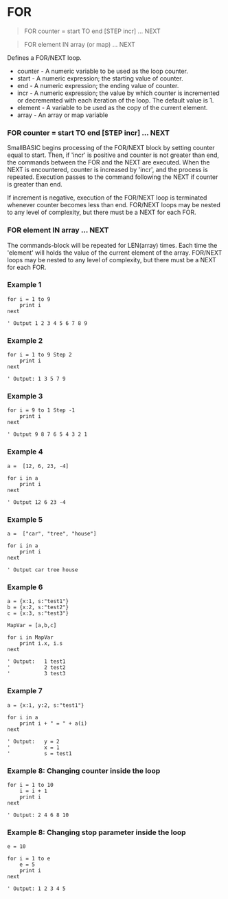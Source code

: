 # FOR

> FOR counter = start TO end [STEP incr] ... NEXT

> FOR element IN array (or map) ... NEXT

Defines a FOR/NEXT loop.

- counter - A numeric variable to be used as the loop counter.
- start - A numeric expression; the starting value of counter.
- end - A numeric expression; the ending value of counter.
- incr - A numeric expression; the value by which counter is incremented or decremented with each iteration of the loop. The default value is 1.
- element - A variable to be used as the copy of the current element.
- array - An array or map variable

### FOR counter = start TO end [STEP incr] ... NEXT

SmallBASIC begins processing of the FOR/NEXT block by setting counter equal to start. Then, if 'incr' is positive and counter is not greater than end, the commands between the FOR and the NEXT are executed. When the NEXT is encountered, counter is increased by 'incr', and the process is repeated. Execution passes to the command following the NEXT if counter is greater than end.

If increment is negative, execution of the FOR/NEXT loop is terminated whenever counter becomes less than end. FOR/NEXT loops may be nested to any level of complexity, but there must be a NEXT for each FOR.

### FOR element IN array ... NEXT

The commands-block will be repeated for LEN(array) times. Each time the 'element' will holds the value of the current element of the array.
FOR/NEXT loops may be nested to any level of complexity, but there must be a NEXT for each FOR.

### Example 1

```
for i = 1 to 9
    print i
next

' Output 1 2 3 4 5 6 7 8 9
```
### Example 2

```
for i = 1 to 9 Step 2
    print i
next

' Output: 1 3 5 7 9
```

### Example 3

```
for i = 9 to 1 Step -1
    print i
next

' Output 9 8 7 6 5 4 3 2 1
```
### Example 4

```
a =  [12, 6, 23, -4]

for i in a
    print i
next

' Output 12 6 23 -4
```

### Example 5

```
a =  ["car", "tree", "house"]

for i in a
    print i
next

' Output car tree house
```


### Example 6

```
a = {x:1, s:"test1"}
b = {x:2, s:"test2"}
c = {x:3, s:"test3"}

MapVar = [a,b,c]

for i in MapVar    
    print i.x, i.s
next

' Output:   1 test1
'           2 test2
'           3 test3
```

### Example 7

```
a = {x:1, y:2, s:"test1"}

for i in a
    print i + " = " + a(i)
next

' Output:   y = 2
'           x = 1
'           s = test1
```

### Example 8: Changing counter inside the loop

```
for i = 1 to 10
    i = i + 1
    print i
next

' Output: 2 4 6 8 10
```

### Example 8: Changing stop parameter inside the loop

```
e = 10

for i = 1 to e
    e = 5
    print i
next

' Output: 1 2 3 4 5
```


